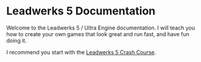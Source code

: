 # Leadwerks 5 Documentation

Welcome to the Leadwerks 5 / Ultra Engine documentation. I will teach you how to create your own games that look great and run fast, and have fun doing it.

I recommend you start with the [Leadwerks 5 Crash Course](https://www.leadwerks.com/learn/crashcourse).
